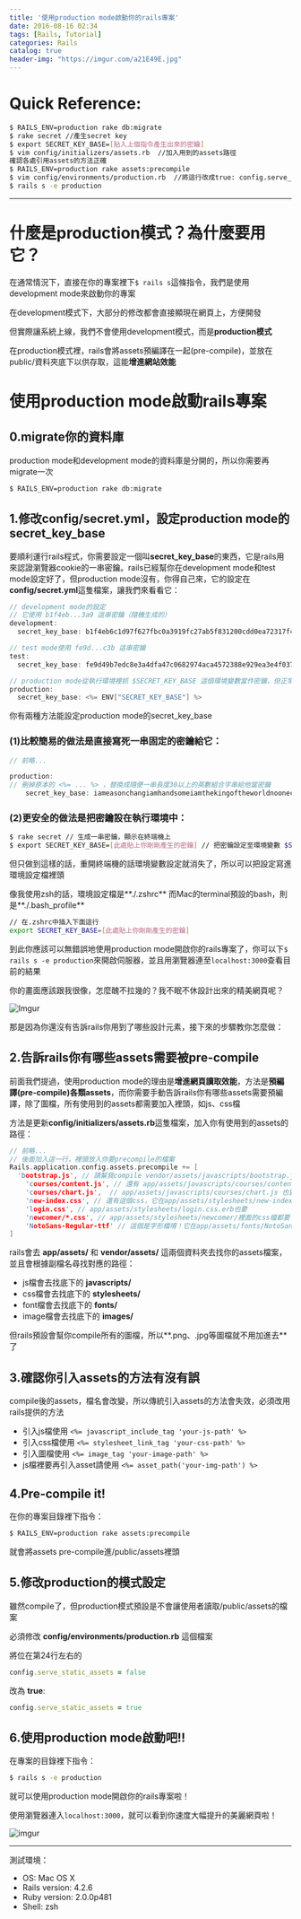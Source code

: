 ```yaml
---
title: '使用production mode啟動你的rails專案'
date: 2016-08-16 02:34
tags: [Rails, Tutorial]
categories: Rails
catalog: true
header-img: "https://imgur.com/a21E49E.jpg"
---
```


# Quick Reference:

``` bash
$ RAILS_ENV=production rake db:migrate
$ rake secret //產生secret key
$ export SECRET_KEY_BASE=[貼入上個指令產生出來的密鑰]
$ vim config/initializers/assets.rb  //加入用到的assets路徑
確認各處引用assets的方法正確
$ RAILS_ENV=production rake assets:precompile
$ vim config/environments/production.rb  //將這行改成true: config.serve_static_assets = true
$ rails s -e production
```

<!-- more -->

---

# 什麼是production模式？為什麼要用它？

在通常情況下，直接在你的專案裡下`$ rails s`這條指令，我們是使用development mode來啟動你的專案

在development模式下，大部分的修改都會直接顯現在網頁上，方便開發

但實際讓系統上線，我們不會使用development模式，而是**production模式**

在production模式裡，rails會將assets預編譯在一起(pre-compile)，並放在public/資料夾底下以供存取，這能**增進網站效能**

# 使用production mode啟動rails專案

## 0.migrate你的資料庫

production mode和development mode的資料庫是分開的，所以你需要再migrate一次

``` bash
$ RAILS_ENV=production rake db:migrate
```

## 1.修改config/secret.yml，設定production mode的secret_key_base

要順利運行rails程式，你需要設定一個叫**secret_key_base**的東西，它是rails用來認證瀏覽器cookie的一串密鑰。rails已經幫你在development mode和test mode設定好了，但production mode沒有，你得自己來，它的設定在**config/secret.yml**這隻檔案，讓我們來看看它：

``` c secret.yml
// development mode的設定
// 它使用 b1f4eb...3a9 這串密鑰（隨機生成的）
development:
  secret_key_base: b1f4eb6c1d97f627fbc0a3919fc27ab5f831200cdd0ea72317f404a2b9d878192bca27d92380f56051c60d0a364c86fe53d9b9866d487a17cf06582a783723a9

// test mode使用 fe9d...c3b 這串密鑰
test:
  secret_key_base: fe9d49b7edc8e3a4dfa47c0682974aca4572388e929ea3e4f037b3e8841747fc3029e030bbd102a62d372596b4d753dd0c419b7425a8dcceca3817cf7d5dbc3b

// production mode從執行環境裡抓 $SECRET_KEY_BASE 這個環境變數當作密鑰，但正常情況下該變數並不存在，所以出錯
production:
  secret_key_base: <%= ENV["SECRET_KEY_BASE"] %>
```

你有兩種方法能設定production mode的secret_key_base

### (1)比較簡易的做法是直接寫死一串固定的密鑰給它：

``` c secret.yml
// 前略...

production:
// 刪掉原本的 <%= ... %> ，替換成隨便一串長度30以上的英數組合字串給他當密鑰
	secret_key_base: iameasonchangiamhandsomeiamthekingoftheworldnoonecandefeatmeiwantagirlfriendiamaloserqq
```

### (2)更安全的做法是把密鑰設在執行環境中：

``` bash
$ rake secret // 生成一串密鑰，顯示在終端機上
$ export SECRET_KEY_BASE=[此處貼上你剛剛產生的密鑰] // 把密鑰設定至環境變數 $SECRET_KEY_BASE
```

但只做到這樣的話，重開終端機的話環境變數設定就消失了，所以可以把設定寫進環境設定檔裡頭

像我使用zsh的話，環境設定檔是**./.zshrc**
而Mac的terminal預設的bash，則是**./.bash_profile**

``` bash .zshrc
// 在.zshrc中插入下面這行
export SECRET_KEY_BASE=[此處貼上你剛剛產生的密鑰]
```

到此你應該可以無錯誤地使用production mode開啟你的rails專案了，你可以下`$ rails s -e production`來開啟伺服器，並且用瀏覽器連至`localhost:3000`查看目前的結果

你的畫面應該跟我很像，怎麼醜不拉幾的？我不眠不休設計出來的精美網頁呢？

![Imgur](https://i.imgur.com/oVAdVyK.png?2)

那是因為你還沒有告訴rails你用到了哪些設計元素，接下來的步驟教你怎麼做：

## 2.告訴rails你有哪些assets需要被pre-compile

前面我們提過，使用production mode的理由是**增進網頁讀取效能**，方法是**預編譯(pre-compile)各類assets**，而你需要手動告訴rails你有哪些assets需要預編譯，除了圖檔，所有使用到的assets都需要加入裡頭，如js、css檔

方法是更新**config/initializers/assets.rb**這隻檔案，加入你有使用到的assets的路徑：

``` c++ assets.rb
// 前略...
// 後面加入這一行，裡頭放入你要precompile的檔案
Rails.application.config.assets.precompile += [
  'bootstrap.js', // 請幫我compile vendor/assets/javascripts/bootstrap.js 這支檔案
	'courses/content.js', // 還有 app/assets/javascripts/courses/content.js
	'courses/chart.js',  // app/assets/javascripts/courses/chart.js 也要
	'new-index.css', // 還有這個css，它在app/assets/stylesheets/new-index.css.scss
	'login.css', // app/assets/stylesheets/login.css.erb也要
	'newcomer/*.css', // app/assets/stylesheets/newcomer/裡面的css檔都要！
	'NotoSans-Regular-ttf' // 這個是字形檔唷！它在app/assets/fonts/NotoSans-Regular-ttf
]
```

rails會去 **app/assets/** 和 **vendor/assets/** 這兩個資料夾去找你的assets檔案，並且會根據副檔名尋找對應的路徑：

- js檔會去找底下的 **javascripts/**
- css檔會去找底下的 **stylesheets/**
- font檔會去找底下的 **fonts/**
- image檔會去找底下的 **images/**

但rails預設會幫你compile所有的圖檔，所以**.png、.jpg等圖檔就不用加進去**了

## 3.確認你引入assets的方法有沒有誤

compile後的assets，檔名會改變，所以傳統引入assets的方法會失效，必須改用rails提供的方法

- 引入js檔使用 `<%= javascript_include_tag 'your-js-path' %>`
- 引入css檔使用 `<%= stylesheet_link_tag 'your-css-path' %>`
- 引入圖檔使用 `<%= image_tag 'your-image-path' %>`
- js檔裡要再引入asset請使用 `<%= asset_path('your-img-path') %>`

## 4.Pre-compile it!

在你的專案目錄裡下指令：

``` bash
$ RAILS_ENV=production rake assets:precompile
```

就會將assets pre-compile進/public/assets裡頭

## 5.修改production的模式設定

雖然compile了，但production模式預設是不會讓使用者讀取/public/assets的檔案

必須修改 **config/environments/production.rb** 這個檔案

將位在第24行左右的

``` ruby production.rb
config.serve_static_assets = false
```

改為 **true**:

``` ruby production.rb
config.serve_static_assets = true
```

## 6.使用production mode啟動吧!!

在專案的目錄裡下指令：

``` bash
$ rails s -e production
```

就可以使用production mode開啟你的rails專案啦！

使用瀏覽器連入`localhost:3000`，就可以看到你速度大幅提升的美麗網頁啦！

![imgur](https://imgur.com/IGxS4QM.jpg)

---

測試環境：

- OS: Mac OS X
- Rails version: 4.2.6
- Ruby version: 2.0.0p481
- Shell: zsh